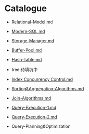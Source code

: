 # Catalogue

- [Relational-Model.md](https://github.com/Penge666/CMU15445-Note/blob/main/MyNote/Relational-Model.md)
- [Modern-SQL.md](https://github.com/Penge666/CMU15445-Note/blob/main/MyNote/Modern-SQL.md)
- [Storage-Manager.md](https://github.com/Penge666/CMU15445-Note/blob/main/MyNote/Storage-Manager.md)
- [Buffer-Pool.md](https://github.com/Penge666/CMU15445-Note/blob/main/MyNote/Buffer-Pool.md)
- [Hash-Table.md](https://github.com/Penge666/CMU15445-Note/blob/main/MyNote/Hash-Table.md)
- tree.待填坑中
- [Index Concurrency Control.md](https://github.com/Penge666/CMU15445-Note/blob/main/MyNote/Index-Concurrency-Control.md)
- [Sorting&Aggregation-Algorithms.md](https://github.com/Penge666/CMU15445-Note/blob/main/MyNote/Sorting%26Aggregation-Algorithms.md)
- [Join-Algorithms.md](https://github.com/Penge666/CMU15445-Note/blob/main/MyNote/Join-Algorithms.md)


- [Query-Execution-1.md](https://github.com/Penge666/CMU15445-Note/blob/main/MyNote/Query-Execution-1.md)
- [Query-Execution-2.md](https://github.com/Penge666/CMU15445-Note/blob/main/MyNote/Query-Execution-2.md)
- Query-Planning&Optimization

